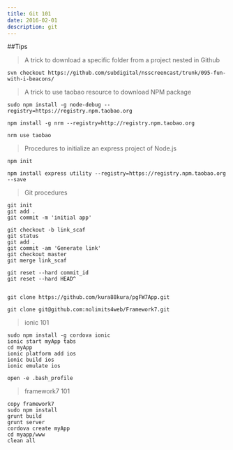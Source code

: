 ```yaml
---
title: Git 101
date: 2016-02-01
description: git
---
```


##Tips
>A trick to download a specific folder from a project nested in Github

```unix
svn checkout https://github.com/subdigital/nsscreencast/trunk/095-fun-with-i-beacons/
```

>A trick to use taobao resource to download NPM package

```unix
sudo npm install -g node-debug --registry=https://registry.npm.taobao.org

npm install -g nrm --registry=http://registry.npm.taobao.org

nrm use taobao
```

>Procedures to initialize an express project of Node.js

```unix
npm init
```
```unix
npm install express utility --registry=https://registry.npm.taobao.org --save
```

>Git procedures

```unix
git init
git add .
git commit -m 'initial app'

git checkout -b link_scaf
git status
git add .
git commit -am 'Generate link'
git checkout master
git merge link_scaf

git reset --hard commit_id
git reset --hard HEAD^


git clone https://github.com/kura88kura/pgFW7App.git

git clone git@github.com:nolimits4web/Framework7.git
```

>ionic 101

```unix
sudo npm install -g cordova ionic
ionic start myApp tabs
cd myApp
ionic platform add ios
ionic build ios
ionic emulate ios

open -e .bash_profile
```

>framework7 101

```unix
copy framework7
sudo npm install
grunt build
grunt server
cordova create myApp
cd myapp/www
clean all
```

